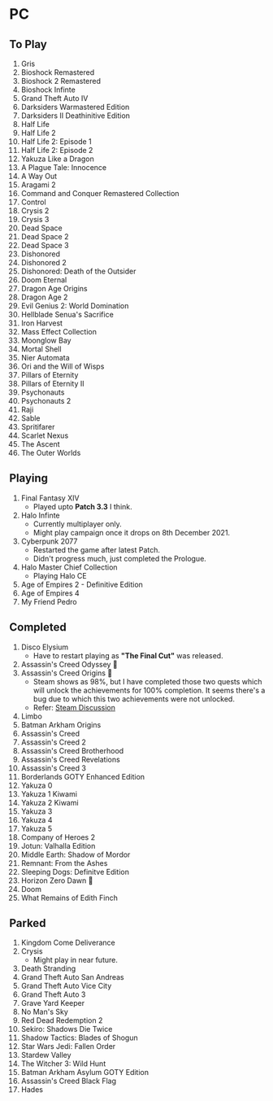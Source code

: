 # PC

## To Play

1. Gris
2. Bioshock Remastered
3. Bioshock 2 Remastered
4. Bioshock Infinte
5. Grand Theft Auto IV
6. Darksiders Warmastered Edition
7. Darksiders II Deathinitive Edition
8. Half Life
9. Half Life 2
10. Half Life 2: Episode 1
11. Half Life 2: Episode 2
12. Yakuza Like a Dragon
13. A Plague Tale: Innocence
14. A Way Out
15. Aragami 2
16. Command and Conquer Remastered Collection
17. Control
18. Crysis 2
19. Crysis 3
20. Dead Space
21. Dead Space 2
22. Dead Space 3
23. Dishonored
24. Dishonored 2
25. Dishonored: Death of the Outsider
26. Doom Eternal
27. Dragon Age Origins
28. Dragon Age 2
29. Evil Genius 2: World Domination
30. Hellblade Senua's Sacrifice
31. Iron Harvest
32. Mass Effect Collection
33. Moonglow Bay
34. Mortal Shell
35. Nier Automata
36. Ori and the Will of Wisps
37. Pillars of Eternity
38. Pillars of Eternity II
39. Psychonauts
40. Psychonauts 2
41. Raji
42. Sable
43. Spritifarer
44. Scarlet Nexus
45. The Ascent
46. The Outer Worlds

## Playing

1. Final Fantasy XIV
    - Played upto **Patch 3.3** I think.
2. Halo Infinte
    - Currently multiplayer only.
    - Might play campaign once it drops on 8th December 2021.
3. Cyberpunk 2077
    - Restarted the game after latest Patch.
    - Didn't progress much, just completed the Prologue.
4. Halo Master Chief Collection
    - Playing Halo CE
5. Age of Empires 2 - Definitive Edition
6. Age of Empires 4
7. My Friend Pedro

## Completed

1. Disco Elysium
    - Have to restart playing as **"The Final Cut"** was released.
2. Assassin's Creed Odyssey :star2:
3. Assassin's Creed Origins :star2:
    - Steam shows as 98%, but I have completed those two quests which will unlock the achievements for 100% completion. It seems there's a bug due to which this two achievements were not unlocked.
    - Refer: [Steam Discussion](https://steamcommunity.com/app/582160/discussions/1/1736589520010150698/)
4. Limbo
5. Batman Arkham Origins
6. Assassin's Creed
7. Assassin's Creed 2
8. Assassin's Creed Brotherhood
9. Assassin's Creed Revelations
10. Assassin's Creed 3
11. Borderlands GOTY Enhanced Edition
12. Yakuza 0
13. Yakuza 1 Kiwami
14. Yakuza 2 Kiwami
15. Yakuza 3
16. Yakuza 4
17. Yakuza 5
18. Company of Heroes 2
19. Jotun: Valhalla Edition
20. Middle Earth: Shadow of Mordor
21. Remnant: From the Ashes
22. Sleeping Dogs: Definitve Edition
23. Horizon Zero Dawn :star2:
24. Doom
25. What Remains of Edith Finch

## Parked

1. Kingdom Come Deliverance
2. Crysis
    - Might play in near future.
3. Death Stranding
4. Grand Theft Auto San Andreas
5. Grand Theft Auto Vice City
6. Grand Theft Auto 3
7. Grave Yard Keeper
8. No Man's Sky
9. Red Dead Redemption 2
10. Sekiro: Shadows Die Twice
11. Shadow Tactics: Blades of Shogun
12. Star Wars Jedi: Fallen Order
13. Stardew Valley
14. The Witcher 3: Wild Hunt
15. Batman Arkham Asylum GOTY Edition
16. Assassin's Creed Black Flag
17. Hades
